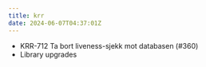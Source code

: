 ```yaml
---
title: krr
date: 2024-06-07T04:37:01Z
---
```

- KRR-712 Ta bort liveness-sjekk mot databasen (#360)
- Library upgrades

